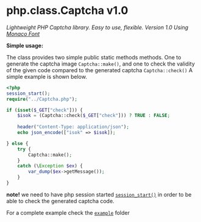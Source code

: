 
# php.class.Captcha v1.0

*Lightweight PHP Captcha library. Easy to use, flexible.*
*Version 1.0*
*Using [Monaco Font][1]*

**Simple usage:**

The class provides two simple public static methods methods. One to generate the captcha image `Captcha::make()`, and one to check the validity of the given code compared to the generated captcha `Captcha::check()` A simple example is shown below.
```php
<?php
session_start();
require("../Captcha.php");

if (isset($_GET["check"])) {
    $isok = (Captcha::check($_GET["check"])) ? TRUE : FALSE;
    
    header("Content-Type: application/json");
    echo json_encode(["isok" => $isok]);

} else {
    try {
		Captcha::make();
    }
    catch (\Exception $ex) {
        var_dump($ex->getMessage());
    } 
}
```

**note!** we need to have php session started [`session_start()`][2] in order to be able to check the generated captcha code.

For a complete example check the [`example`][3] folder

[1]:https://github.com/todylu/monaco.ttf
[2]:http://php.net/manual/en/function.session-start.php
[3]:https://github.com/donvercety/php.class.Captcha/example
